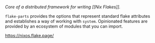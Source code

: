 
_Core of a distributed framework for writing [[Nix Flakes]]._

`flake-parts` provides the options that represent standard flake attributes and establishes a way of working with `system`. Opinionated features are provided by an ecosystem of modules that you can import.

https://nixos.flake.page/